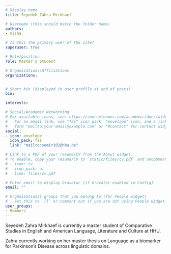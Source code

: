 ```yaml
---
# Display name
title: Seyedeh Zahra Mirkhaef 

# Username (this should match the folder name)
authors:
- misha

# Is this the primary user of the site?
superuser: true

# Role/position
role: Master's Student

# Organizations/Affiliations
organizations:


# Short bio (displayed in user profile at end of posts)
bio:

interests:

# Social/Academic Networking
# For available icons, see: https://sourcethemes.com/academic/docs/widgets/#icons
#   For an email link, use "fas" icon pack, "envelope" icon, and a link in the
#   form "mailto:your-email@example.com" or "#contact" for contact widget.
social:
- icon: envelope
  icon_pack: fas
  link: "mailto:semir102@hhu.de"

# Link to a PDF of your resume/CV from the About widget.
# To enable, copy your resume/CV to `static/files/cv.pdf` and uncomment the lines below.
# - icon: cv
#   icon_pack: ai
#   link: files/cv.pdf

# Enter email to display Gravatar (if Gravatar enabled in Config)
email: ""

# Organizational groups that you belong to (for People widget)
#   Set this to `[]` or comment out if you are not using People widget.
user_groups:
- Members
---
```


Seyedeh Zahra Mirkhaef is currently a master student of Comparative Studies in English and American Language, Literature and Culture at HHU.

Zahra currently working on her master thesis on Language as a biomarker for Parkinson’s Disease across linguistic domains.
